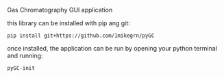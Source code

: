 Gas Chromatography GUI application

this library can be installed with pip ang git:

    pip install git+https://github.com/1mikegrn/pyGC
    
once installed, the application can be run by opening your python
terminal and running:

    pyGC-init